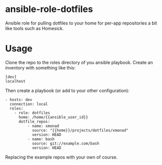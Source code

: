 ansible-role-dotfiles
=====================

Ansible role for pulling dotfiles to your home for per-app repositories a bit like tools such as Homesick.

# Usage

Clone the repo to the roles directory of you ansible playbook. Create an inventory with something like this:

    [dev]
    localhost
    
Then create a playbook (or add to your other configuration):

    - hosts: dev 
      connection: local
      roles:
        - role: dotfiles
          home: /home/{{ansible_user_id}}
          dotfile_repos:
              - name: xmonad
                source: "{{home}}/projects/dotfiles/xmonad"
                version: HEAD
              - name: bash
                source: git://example.com/bash
                version: HEAD
     
Replacing the example repos with your own of course.
